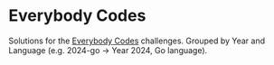 # Everybody Codes

Solutions for the [Everybody Codes](https://everybody.codes/) challenges.
Grouped by Year and Language (e.g. 2024-go -> Year 2024, Go language).